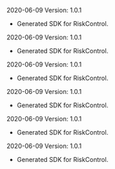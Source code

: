 2020-06-09 Version: 1.0.1
- Generated SDK for RiskControl.

2020-06-09 Version: 1.0.1
- Generated SDK for RiskControl.

2020-06-09 Version: 1.0.1
- Generated SDK for RiskControl.

2020-06-09 Version: 1.0.1
- Generated SDK for RiskControl.

2020-06-09 Version: 1.0.1
- Generated SDK for RiskControl.

2020-06-09 Version: 1.0.1
- Generated SDK for RiskControl.


